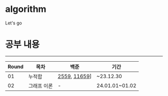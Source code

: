 # algorithm
Let's go

# 공부 내용
---
| Round | 목차 | 백준 | 기간 |
| --- | --- | --- | --- |
| 01 | 누적합 | [2559](https://www.acmicpc.net/problem/2559), [11659](https://www.acmicpc.net/problem/11659)] | ~23.12.30 |
| 02 | 그래프 이론 | - | 24.01.01~01.02 |
